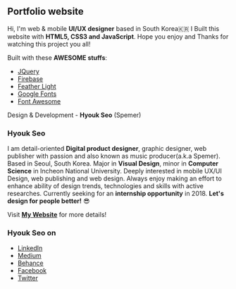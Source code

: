 ## Portfolio website  
Hi, I'm web & mobile __UI/UX designer__ based in South Korea🇰🇷 I Built this website with __HTML5, CSS3 and JavaScript__. Hope you enjoy and Thanks for watching this project you all!  
  
Built with these __AWESOME stuffs__:
* [JQuery][jquery]
* [Firebase][firebase]
* [Feather Light][feather]
* [Google Fonts][googlefonts]
* [Font Awesome][fontawesome]  
<!-- * [Animate][animate] -->
<!-- * [DISQUS][disqus] -->
  
Design & Development - __Hyouk Seo__ (Spemer)  
  
  
### Hyouk Seo  
I am detail-oriented __Digital product designer__, graphic designer, web publisher with passion and also known as music producer(a.k.a Spemer). Based in Seoul, South Korea. Major in __Visual Design__, minor in __Computer Science__ in Incheon National University. Deeply interested in mobile UX/UI Design, web publishing and web design. Always enjoy making an effort to enhance ability of design trends, technologies and skills with active researches. Currently seeking for an __internship opportunity__ in 2018. __Let's design for people better!__ 😎  
  
Visit __[My Website][spemer]__ for more details!  
  
  
### Hyouk Seo on  
* [LinkedIn][linkedin]  
* [Medium][medium]
* [Behance][behance]
* [Facebook][fb]
* [Twitter][twitter]
  
  

[jquery]: https://jquery.com/
[animate]: https://daneden.github.io/animate.css/
[disqus]: https://disqus.com/
[firebase]: https://firebase.google.com/
[feather]: https://github.com/noelboss/featherlight
[googlefonts]: https://fonts.google.com/specimen/Roboto
[fontawesome]: http://fontawesome.io/

[spemer]: https://spemer.com/

[medium]: https://medium.com/@spemer
[twitter]: https://twitter.com/OfficialSpemer
[behance]: https://behance.net/spemer
[fb]: https://www.facebook.com/ghsspower
[linkedin]: https://www.linkedin.com/in/hyouk-seo-0b6801122/